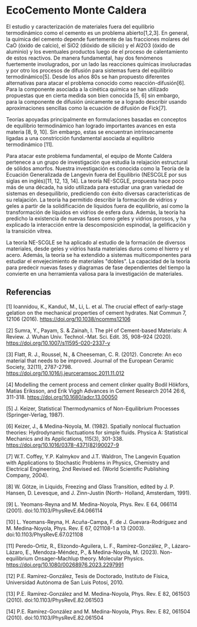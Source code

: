 # EcoCemento Monte Caldera

El estudio y caracterización de materiales fuera del equilibrio termodinámico como el cemento es un problema abierto[1,2,3]. En general, la química del cemento depende fuertemente de las fracciones molares del CaO (óxido de calcio), el SiO2 (dióxido de silicio) y el Al2O3 (óxido de aluminio) y los eventuales productos luego de el proceso de calentamiento de estos reactivos. De manera fundamental, hay dos fenómenos fuertemente involugrados, por un lado las reacciones químicas involucradas y por otro los procesos de difusión para sistemas fuera del equilibrio termodinámico[5]. Desde los años 80s se han propuesto diferentes alternativas para atacar el problema conocido como reacción-difusión[6]. Para la componente asociada a la cinética química se han utilizado propuestas que en cierta medida son bien conocida [5, 6] sin embargo, para la componente de difusión únicamente se a logrado describir usando aproximaciones sencillas como la ecuación de difusión de Fick[7]. 

Teorías apoyadas principalmente en formulaciones basadas en conceptos de equilibrio termodinámico han logrado importantes avances en esta materia [8, 9, 10]. Sin embargo, estas se encuentran intrínsecamente ligadas a una constricción fundamental asociada al equilibrio termodinámico [11]. 

Para atacar este problema fundamental, el equipo de Monte Caldera pertenece a un grupo de investigación que estudia la relajación estructural de sólidos amorfos. Nuestra investigación es conocida como la Teoría de la Ecuación Generalizada de Langevin fuera del Equilibrio (NESCGLE por sus siglas en inglés)[11, 12, 13, 14]. La teoría NE-SCGLE, propuesta hace poco más de una década, ha sido utilizada para estudiar una gran variedad de sistemas en desequilibrio, prediciendo con éxito diversas características de su relajación. La teoría ha permitido describir la formación de vidrios y geles a partir de la solidificación de líquidos fuera de equilibrio, así como la transformación de líquidos en vidrios de esfera dura. Además, la teoría ha predicho la existencia de nuevas fases como geles y vidrios porosos, y ha explicado la interacción entre la descomposición espinodal, la gelificación y la transición vítrea.

La teoría NE-SCGLE se ha aplicado al estudio de la formación de diversos materiales, desde geles y vidrios hasta materiales duros como el hierro y el acero. Además, la teoría se ha extendido a sistemas multicomponentes para estudiar el envejecimiento de materiales "dobles". La capacidad de la teoría para predecir nuevas fases y diagramas de fase dependientes del tiempo la convierte en una herramienta valiosa para la investigación de materiales.

## Referencias

[1] Ioannidou, K., Kanduč, M., Li, L. et al. The crucial effect of early-stage gelation on the mechanical properties of cement hydrates. Nat Commun 7, 12106 (2016). https://doi.org/10.1038/ncomms12106

[2] Sumra, Y., Payam, S. & Zainah, I. The pH of Cement-based Materials: A Review. J. Wuhan Univ. Technol.-Mat. Sci. Edit. 35, 908–924 (2020). https://doi.org/10.1007/s11595-020-2337-y

[3] Flatt, R. J., Roussel, N., & Cheeseman, C. R. (2012). Concrete: An eco material that needs to be improved. Journal of the European Ceramic Society, 32(11), 2787-2798. https://doi.org/10.1016/j.jeurceramsoc.2011.11.012

[4] Modelling the cement process and cement clinker quality Bodil Hökfors, Matias Eriksson, and Erik Viggh Advances in Cement Research 2014 26:6, 311-318. https://doi.org/10.1680/adcr.13.00050

[5] J. Keizer, Statistical Thermodynamics of Non-Equilibrium Processes (Springer-Verlag, 1987). 

[6] Keizer, J., & Medina-Noyola, M. (1982). Spatially nonlocal fluctuation theories: Hydrodynamic fluctuations for simple fluids. Physica A: Statistical Mechanics and its Applications, 115(3), 301-338. https://doi.org/10.1016/0378-4371(82)90027-9

[7] W.T. Coffey, Y.P. Kalmykov and J.T. Waldron, The Langevin Equation with Applications to Stochastic Problems in Physics, Chemistry and Electrical Engineering, 2nd Revised ed. (World Scientific Publishing Company, 2004).

[8] W. Götze, in Liquids, Freezing and Glass Transition, edited by J. P. Hansen, D. Levesque, and J. Zinn-Justin (North- Holland, Amsterdam, 1991).

[9] L. Yeomans-Reyna and M. Medina-Noyola, Phys. Rev. E 64, 066114 (2001). doi:10.1103/PhysRevE.64.066114

[10] L. Yeomans-Reyna, H. Acuña-Campa, F. de J. Guevara-Rodríguez and M. Medina-Noyola, Phys. Rev. E 67, 021108-1 a 13 (2003). doi:10.1103/PhysRevE.67.021108

[11] Peredo-Ortiz, R., Elizondo-Aguilera, L. F., Ramírez-González, P., Lázaro-Lázaro, E., Mendoza-Méndez, P., & Medina-Noyola, M. (2023). Non-equilibrium Onsager–Machlup theory. Molecular Physics. https://doi.org/10.1080/00268976.2023.2297991

[12] P.E. Ramírez-González, Tesis de Doctorado, Instituto de Física, Universidad Autónoma de San Luis Potosí, 2010.

[13] P.E. Ramírez-González and M. Medina-Noyola, Phys. Rev. E 82, 061503 (2010). doi:10.1103/PhysRevE.82.061503

[14] P.E. Ramírez-González and M. Medina-Noyola, Phys. Rev. E 82, 061504 (2010). doi:10.1103/PhysRevE.82.061504
